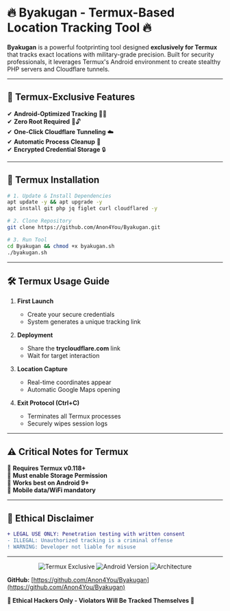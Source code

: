 # 🔥 Byakugan - Termux-Based Location Tracking Tool 🔥  

**Byakugan** is a powerful footprinting tool designed **exclusively for Termux** that tracks exact locations with military-grade precision. Built for security professionals, it leverages Termux's Android environment to create stealthy PHP servers and Cloudflare tunnels.  

---

## 🌟 Termux-Exclusive Features  
✔ **Android-Optimized Tracking** 📱📍  
✔ **Zero Root Required** 🚫🔓  
✔ **One-Click Cloudflare Tunneling** ☁️  
✔ **Automatic Process Cleanup** 🧹  
✔ **Encrypted Credential Storage** 🔒  

---

## 🚀 Termux Installation  

```bash
# 1. Update & Install Dependencies
apt update -y && apt upgrade -y
apt install git php jq figlet curl cloudflared -y

# 2. Clone Repository
git clone https://github.com/Anon4You/Byakugan.git

# 3. Run Tool
cd Byakugan && chmod +x byakugan.sh
./byakugan.sh
```

---

## 🛠️ Termux Usage Guide  

1. **First Launch**  
   - Create your secure credentials  
   - System generates a unique tracking link  

2. **Deployment**  
   - Share the **trycloudflare.com** link  
   - Wait for target interaction  

3. **Location Capture**  
   - Real-time coordinates appear  
   - Automatic Google Maps opening  

4. **Exit Protocol (Ctrl+C)**  
   - Terminates all Termux processes  
   - Securely wipes session logs  

---

## ⚠️ Critical Notes for Termux  

🔸 **Requires Termux v0.118+**  
🔸 **Must enable Storage Permission**  
🔸 **Works best on Android 9+**  
🔸 **Mobile data/WiFi mandatory**  

---

## 📜 Ethical Disclaimer  

```diff
+ LEGAL USE ONLY: Penetration testing with written consent
- ILLEGAL: Unauthorized tracking is a criminal offense
! WARNING: Developer not liable for misuse
```

---

<p align="center">
  <img src="https://img.shields.io/badge/Platform-Termux Only-success" alt="Termux Exclusive">
  <img src="https://img.shields.io/badge/Android-7.0+-brightgreen" alt="Android Version">
  <img src="https://img.shields.io/badge/Architecture-aarch64|arm-yellow" alt="Architecture">
</p>

**GitHub:** [https://github.com/Anon4You/Byakugan](https://github.com/Anon4You/Byakugan)  

**🔐 Ethical Hackers Only - Violators Will Be Tracked Themselves 🔐**
